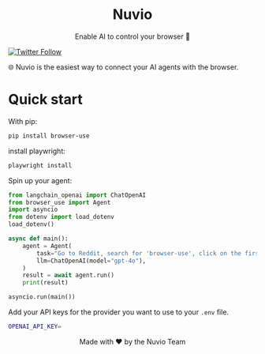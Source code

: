 <h1 align="center">Nuvio</h1>
<p align="center">Enable AI to control your browser 🤖</p>

[![Twitter Follow](https://img.shields.io/twitter/follow/nuvioproject?style=social)](https://x.com/nuvioproject)

🌐 Nuvio is the easiest way to connect your AI agents with the browser. 

# Quick start

With pip:

```bash
pip install browser-use
```

install playwright:

```bash
playwright install
```

Spin up your agent:

```python
from langchain_openai import ChatOpenAI
from browser_use import Agent
import asyncio
from dotenv import load_dotenv
load_dotenv()

async def main():
    agent = Agent(
        task="Go to Reddit, search for 'browser-use', click on the first post and return the first comment.",
        llm=ChatOpenAI(model="gpt-4o"),
    )
    result = await agent.run()
    print(result)

asyncio.run(main())
```

Add your API keys for the provider you want to use to your `.env` file.

```bash
OPENAI_API_KEY=
```

<div align="center">
Made with ❤️ by the Nuvio Team
 </div> 
